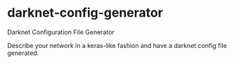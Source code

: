 # darknet-config-generator
Darknet Configuration File Generator

Describe your network in a keras-like fashion and have a darknet config file generated. 

